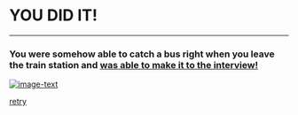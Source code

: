 # YOU DID IT!

---

### You were somehow able to catch a bus right when you leave the train station and [was able to make it to the interview!](https://youtu.be/pwGTQu8DeTQ)

[![image-text](https://media.discordapp.net/attachments/582379163110080573/833776017218863114/yayayayyayayyayaya.png?width=540&height=540)](https://youtu.be/8SoovMIylmA)

[retry](alarm.md)